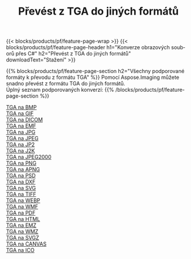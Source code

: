 ﻿---
title: Převést z TGA do jiných formátů 
weight: 3920
url: /cs/net/conversion/from/tga 
lang: cs
langdirlevel: 2
locales: zh-hans,ja,it,ru,de,es,fr,nl,id,lt,pl,pt,vi,tr,ko,zh-hant,ar,hi,th,sv,cs,uk,he
description: Pomocí Aspose.Imaging můžete snadno převést z formátu TGA do jiných formátů
---

{{< blocks/products/pf/feature-page-wrap >}}
{{< blocks/products/pf/feature-page-header h1="Konverze obrazových souborů přes C#" h2="Převést z TGA do jiných formátů" downloadText="Stažení" >}}


{{% blocks/products/pf/feature-page-section  h2="Všechny podporované formáty k převodu z formátu TGA" %}}
Pomocí Aspose.Imaging můžete snadno převést z formátu TGA do jiných formátů.
<br/>
Úplný seznam podporovaných konverzí:
{{% /blocks/products/pf/feature-page-section %}}
<div class="container-fluid productfamilypage bg-gray">
    <div class="convertypes bg-gray agp-content section">
        <div class="container">
		<div class="row other-converters">
		    <div class='col-md-2 other-converter remove-lp remove-rp'><a href="/imaging/cs/net/conversion/tga-to-bmp" >TGA na BMP</a></div><div class='col-md-2 other-converter remove-lp remove-rp'><a href="/imaging/cs/net/conversion/tga-to-gif" >TGA na GIF</a></div><div class='col-md-2 other-converter remove-lp remove-rp'><a href="/imaging/cs/net/conversion/tga-to-dicom" >TGA na DICOM</a></div><div class='col-md-2 other-converter remove-lp remove-rp'><a href="/imaging/cs/net/conversion/tga-to-emf" >TGA na EMF</a></div><div class='col-md-2 other-converter remove-lp remove-rp'><a href="/imaging/cs/net/conversion/tga-to-jpg" >TGA na JPG</a></div><div class='col-md-2 other-converter remove-lp remove-rp'><a href="/imaging/cs/net/conversion/tga-to-jpeg" >TGA na JPEG</a></div><div class='col-md-2 other-converter remove-lp remove-rp'><a href="/imaging/cs/net/conversion/tga-to-jp2" >TGA na JP2</a></div><div class='col-md-2 other-converter remove-lp remove-rp'><a href="/imaging/cs/net/conversion/tga-to-j2k" >TGA na J2K</a></div><div class='col-md-2 other-converter remove-lp remove-rp'><a href="/imaging/cs/net/conversion/tga-to-jpeg2000" >TGA na JPEG2000</a></div><div class='col-md-2 other-converter remove-lp remove-rp'><a href="/imaging/cs/net/conversion/tga-to-png" >TGA na PNG</a></div><div class='col-md-2 other-converter remove-lp remove-rp'><a href="/imaging/cs/net/conversion/tga-to-apng" >TGA na APNG</a></div><div class='col-md-2 other-converter remove-lp remove-rp'><a href="/imaging/cs/net/conversion/tga-to-psd" >TGA na PSD</a></div><div class='col-md-2 other-converter remove-lp remove-rp'><a href="/imaging/cs/net/conversion/tga-to-dxf" >TGA na DXF</a></div><div class='col-md-2 other-converter remove-lp remove-rp'><a href="/imaging/cs/net/conversion/tga-to-svg" >TGA na SVG</a></div><div class='col-md-2 other-converter remove-lp remove-rp'><a href="/imaging/cs/net/conversion/tga-to-tiff" >TGA na TIFF</a></div><div class='col-md-2 other-converter remove-lp remove-rp'><a href="/imaging/cs/net/conversion/tga-to-webp" >TGA na WEBP</a></div><div class='col-md-2 other-converter remove-lp remove-rp'><a href="/imaging/cs/net/conversion/tga-to-wmf" >TGA na WMF</a></div><div class='col-md-2 other-converter remove-lp remove-rp'><a href="/imaging/cs/net/conversion/tga-to-pdf" >TGA na PDF</a></div><div class='col-md-2 other-converter remove-lp remove-rp'><a href="/imaging/cs/net/conversion/tga-to-html" >TGA na HTML</a></div><div class='col-md-2 other-converter remove-lp remove-rp'><a href="/imaging/cs/net/conversion/tga-to-emz" >TGA na EMZ</a></div><div class='col-md-2 other-converter remove-lp remove-rp'><a href="/imaging/cs/net/conversion/tga-to-wmz" >TGA na WMZ</a></div><div class='col-md-2 other-converter remove-lp remove-rp'><a href="/imaging/cs/net/conversion/tga-to-svgz" >TGA na SVGZ</a></div><div class='col-md-2 other-converter remove-lp remove-rp'><a href="/imaging/cs/net/conversion/tga-to-canvas" >TGA na CANVAS</a></div><div class='col-md-2 other-converter remove-lp remove-rp'><a href="/imaging/cs/net/conversion/tga-to-ico" >TGA na ICO</a></div>
                </div>
        </div>
    </div>
</div>
<br/>

